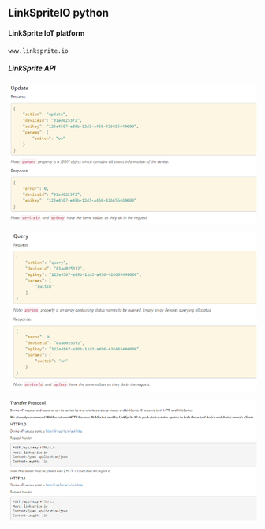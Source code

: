 ## LinkSpriteIO python

#### LinkSprite IoT platform
```
www.linksprite.io
```

##### LinkSprite API

![](./picture/1.png)

![](./picture/2.png)

![](./picture/3.png)